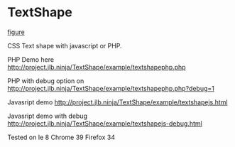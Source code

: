 # TextShape


[figure](https://github.com/deljdlx/TextShape/blob/master/textshape.png "figure")


CSS Text shape with javascript or PHP.



PHP Demo here http://project.jlb.ninja/TextShape/example/textshapephp.php

PHP with debug option on http://project.jlb.ninja/TextShape/example/textshapephp.php?debug=1


Javasript demo  http://project.jlb.ninja/TextShape/example/textshapejs.html

Javasript demo  with debug http://project.jlb.ninja/TextShape/example/textshapejs-debug.html

Tested on
	Ie 8
	Chrome 39
	Firefox 34
	

